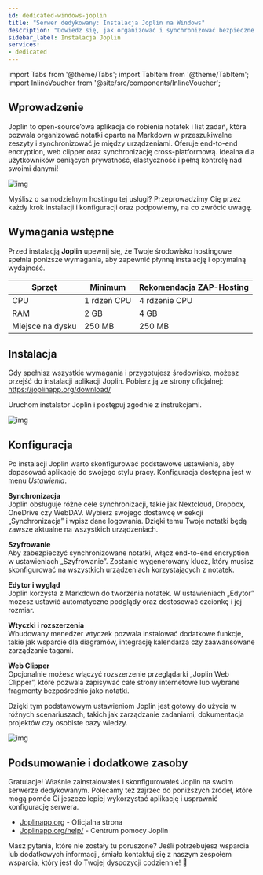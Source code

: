 ```yaml
---
id: dedicated-windows-joplin
title: "Serwer dedykowany: Instalacja Joplin na Windows"
description: "Dowiedz się, jak organizować i synchronizować bezpieczne notatki oparte na Markdown między urządzeniami z Joplin, dla większej prywatności i produktywności → Sprawdź teraz"
sidebar_label: Instalacja Joplin
services:
- dedicated
---
```


import Tabs from '@theme/Tabs';
import TabItem from '@theme/TabItem';
import InlineVoucher from '@site/src/components/InlineVoucher';

## Wprowadzenie

Joplin to open-source’owa aplikacja do robienia notatek i list zadań, która pozwala organizować notatki oparte na Markdown w przeszukiwalne zeszyty i synchronizować je między urządzeniami. Oferuje end-to-end encryption, web clipper oraz synchronizację cross-platformową. Idealna dla użytkowników ceniących prywatność, elastyczność i pełną kontrolę nad swoimi danymi!

![img](https://screensaver01.zap-hosting.com/index.php/s/bqFberi2tRqobRn/preview)

Myślisz o samodzielnym hostingu tej usługi? Przeprowadzimy Cię przez każdy krok instalacji i konfiguracji oraz podpowiemy, na co zwrócić uwagę.



<InlineVoucher />



## Wymagania wstępne

Przed instalacją **Joplin** upewnij się, że Twoje środowisko hostingowe spełnia poniższe wymagania, aby zapewnić płynną instalację i optymalną wydajność.

| Sprzęt | Minimum | Rekomendacja ZAP-Hosting |
| ---------- | ------------ | -------------------------- |
| CPU | 1 rdzeń CPU | 4 rdzenie CPU |
| RAM | 2 GB | 4 GB |
| Miejsce na dysku | 250 MB | 250 MB |




## Instalacja
Gdy spełnisz wszystkie wymagania i przygotujesz środowisko, możesz przejść do instalacji aplikacji Joplin. Pobierz ją ze strony oficjalnej: https://joplinapp.org/download/

Uruchom instalator Joplin i postępuj zgodnie z instrukcjami.

![img](https://screensaver01.zap-hosting.com/index.php/s/sRkz7mJdB6ispSf/download)



## Konfiguracja

Po instalacji Joplin warto skonfigurować podstawowe ustawienia, aby dopasować aplikację do swojego stylu pracy. Konfiguracja dostępna jest w menu *Ustawienia*.

**Synchronizacja**  
Joplin obsługuje różne cele synchronizacji, takie jak Nextcloud, Dropbox, OneDrive czy WebDAV. Wybierz swojego dostawcę w sekcji „Synchronizacja” i wpisz dane logowania. Dzięki temu Twoje notatki będą zawsze aktualne na wszystkich urządzeniach.

**Szyfrowanie**  
Aby zabezpieczyć synchronizowane notatki, włącz end-to-end encryption w ustawieniach „Szyfrowanie”. Zostanie wygenerowany klucz, który musisz skonfigurować na wszystkich urządzeniach korzystających z notatek.

**Edytor i wygląd**  
Joplin korzysta z Markdown do tworzenia notatek. W ustawieniach „Edytor” możesz ustawić automatyczne podglądy oraz dostosować czcionkę i jej rozmiar.

**Wtyczki i rozszerzenia**  
Wbudowany menedżer wtyczek pozwala instalować dodatkowe funkcje, takie jak wsparcie dla diagramów, integrację kalendarza czy zaawansowane zarządzanie tagami.

**Web Clipper**  
Opcjonalnie możesz włączyć rozszerzenie przeglądarki „Joplin Web Clipper”, które pozwala zapisywać całe strony internetowe lub wybrane fragmenty bezpośrednio jako notatki.

Dzięki tym podstawowym ustawieniom Joplin jest gotowy do użycia w różnych scenariuszach, takich jak zarządzanie zadaniami, dokumentacja projektów czy osobiste bazy wiedzy.

![img](https://screensaver01.zap-hosting.com/index.php/s/G7gMLyzgyTEjoNf/preview)




## Podsumowanie i dodatkowe zasoby

Gratulacje! Właśnie zainstalowałeś i skonfigurowałeś Joplin na swoim serwerze dedykowanym. Polecamy też zajrzeć do poniższych źródeł, które mogą pomóc Ci jeszcze lepiej wykorzystać aplikację i usprawnić konfigurację serwera.

- [Joplinapp.org](https://joplin.org/) - Oficjalna strona
- [Joplinapp.org/help/](https://joplinapp.org/help/) - Centrum pomocy Joplin

Masz pytania, które nie zostały tu poruszone? Jeśli potrzebujesz wsparcia lub dodatkowych informacji, śmiało kontaktuj się z naszym zespołem wsparcia, który jest do Twojej dyspozycji codziennie! 🙂



<InlineVoucher />